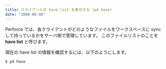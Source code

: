 ```yaml
---
title: クライアントの have list を表示する (p4 have)
date: "2008-06-06"
---
```


Perforce では、各クライアントがどのようなファイルをワークスペースに sync して持っているかをサーバ側で管理しています。
このファイルリストのことを **have list** と呼びます。

現在の have list の情報を確認するには、以下のようにします。

```
$ p4 have
```


